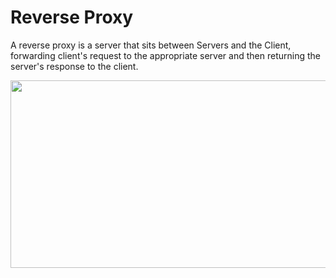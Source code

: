 # Reverse Proxy

A reverse proxy is a server that sits between Servers and the Client, forwarding client's request to the appropriate server and then returning the server's response to the client.

<img src="https://github.com/user-attachments/assets/f84295cf-574b-436f-91d0-5213f15723b2" width="600" height="300">
